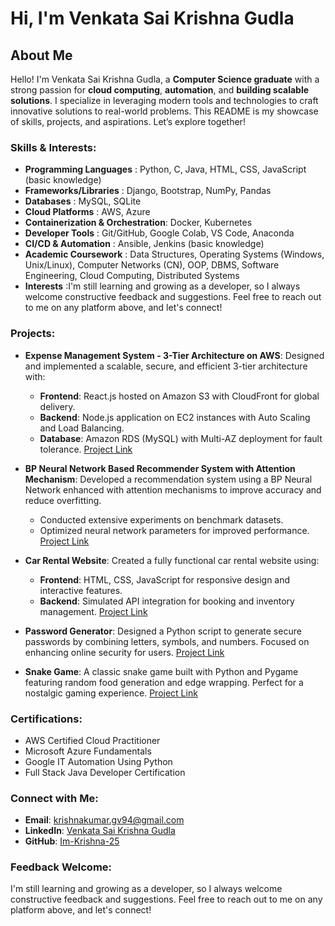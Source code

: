 # Hi, I'm Venkata Sai Krishna Gudla

## About Me

Hello! I'm Venkata Sai Krishna Gudla, a **Computer Science graduate** with a strong passion for **cloud computing**, **automation**, and **building scalable solutions**. I specialize in leveraging modern tools and technologies to craft innovative solutions to real-world problems. This README is my showcase of skills, projects, and aspirations. Let’s explore together!

### Skills & Interests:

- **Programming Languages**          : Python, C, Java, HTML, CSS, JavaScript (basic knowledge)
- **Frameworks/Libraries**           : Django, Bootstrap, NumPy, Pandas
- **Databases**                      : MySQL, SQLite
- **Cloud Platforms**                : AWS, Azure
- **Containerization & Orchestration**: Docker, Kubernetes
- **Developer Tools**                : Git/GitHub, Google Colab, VS Code, Anaconda
- **CI/CD & Automation**             : Ansible, Jenkins (basic knowledge)
- **Academic Coursework**            : Data Structures, Operating Systems (Windows, Unix/Linux), Computer Networks (CN), OOP, DBMS, Software Engineering, Cloud Computing, Distributed Systems
- **Interests**                      :I'm still learning and growing as a developer, so I always welcome constructive feedback and suggestions. Feel free to reach out to me on any platform above, and let's connect!

### Projects:

- **Expense Management System - 3-Tier Architecture on AWS**:
  Designed and implemented a scalable, secure, and efficient 3-tier architecture with:
  - **Frontend**: React.js hosted on Amazon S3 with CloudFront for global delivery.
  - **Backend**: Node.js application on EC2 instances with Auto Scaling and Load Balancing.
  - **Database**: Amazon RDS (MySQL) with Multi-AZ deployment for fault tolerance.
  [Project Link](https://github.com/Im-Krishna-25/Expense-Management-System)

- **BP Neural Network Based Recommender System with Attention Mechanism**:
  Developed a recommendation system using a BP Neural Network enhanced with attention mechanisms to improve accuracy and reduce overfitting.
  - Conducted extensive experiments on benchmark datasets.
  - Optimized neural network parameters for improved performance.
  [Project Link](https://github.com/Im-Krishna-25/Neural-Network-Recommender)

- **Car Rental Website**:
  Created a fully functional car rental website using:
  - **Frontend**: HTML, CSS, JavaScript for responsive design and interactive features.
  - **Backend**: Simulated API integration for booking and inventory management.
  [Project Link](https://github.com/Im-Krishna-25/Car-Rental-App)

- **Password Generator**:
  Designed a Python script to generate secure passwords by combining letters, symbols, and numbers. Focused on enhancing online security for users.
  [Project Link](https://github.com/Im-Krishna-25/Password-Generator)

- **Snake Game**:
  A classic snake game built with Python and Pygame featuring random food generation and edge wrapping. Perfect for a nostalgic gaming experience.
  [Project Link](https://github.com/Im-Krishna-25/Snake-Game)

### Certifications:

- AWS Certified Cloud Practitioner  
- Microsoft Azure Fundamentals  
- Google IT Automation Using Python  
- Full Stack Java Developer Certification


### Connect with Me:

- **Email**: krishnakumar.gv94@gmail.com  
- **LinkedIn**: [Venkata Sai Krishna Gudla](https://www.linkedin.com/in/venkata-sai-krishna-gudla-453238197/)  
- **GitHub**: [Im-Krishna-25](https://github.com/Im-Krishna-25)  

### Feedback Welcome:

I'm still learning and growing as a developer, so I always welcome constructive feedback and suggestions. Feel free to reach out to me on any platform above, and let's connect!


